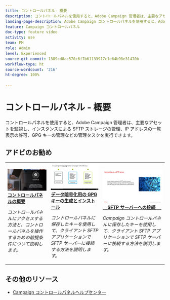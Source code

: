 ```yaml
---
title: コントロールパネル- 概要
description: コントロールパネルを使用すると、Adobe Campaign 管理者は、主要なアセットを監視し、インスタンスによる SFTP ストレージの管理、IP アドレスの一覧表示の許可、GPG キーの管理などの管理タスクを実行できます。
landing-page-description: Adobe Campaign コントロールパネルを使用すると、Adobe Campaign 管理者は、主要なアセットを監視し、インスタンスによる SFTP ストレージの管理、GPG キーの管理などの管理タスクを実行したりできます。
feature: Campaign コントロールパネル
doc-type: feature video
activity: use
team: PM
role: Admin
level: Experienced
source-git-commit: 1389cd8ac570c6f7b61133917c1e64b98e31470b
workflow-type: ht
source-wordcount: '216'
ht-degree: 100%

---
```


# コントロールパネル - 概要

コントロールパネルを使用すると、Adobe Campaign 管理者は、主要なアセットを監視し、インスタンスによる SFTP ストレージの管理、IP アドレスの一覧表示の許可、GPG キーの管理などの管理タスクを実行できます。

## アドビのお勧め

<table>
<tr>
<td>
    <a href="./get-started.md">
      <img alt="SFTP サーバーへの接続" src="./assets/kt-6385.jpg" />
    </a>
    <div>
      <a href="./get-started.md">
    <strong>コントロールパネルの概要</strong>
    </a>
    </div>
    <p>
    <em>コントロールパネルにアクセスする方法と、コントロールパネルを操作するための前提条件について説明します。</em>
    <p>
  </td>
  <td>
    <a href="./instance-settings/gpg-key-management/generate-and-install-gpg-keys.md">
      <img alt="SFTP サーバーへの接続" src="./assets/36386.jpg" />
    </a>
    <div>
      <a href="./instance-settings/gpg-key-management/generate-and-install-gpg-keys.md">
    <strong>データ暗号化用の GPG キーの生成とインストール</strong>
    </a>
    </div>
    <p>
    <em>コントロールパネルに保存したキーを使用して、クライアント SFTP アプリケーションで SFTP サーバーに接続する方法を説明します。</em>
    <p>
  </td>
  <td>
    <a href="./sftp-management/connect-to-sftp-server.md">
      <img alt="SFTP サーバーへの接続" src="./assets/27263.jpg" />
    </a>
    <div>
      <a href="./sftp-management/connect-to-sftp-server.md">
    <strong>SFTP サーバーへの接続</strong>
    </a>
    </div>
    <p>
    <em>Campaign コントロールパネルに保存したキーを使用して、クライアント SFTP アプリケーションで SFTP サーバーに接続する方法を説明します。</em>
    <p>
  </td>
</tr>
</table>

## その他のリソース

* [Campaign コントロールパネルヘルプセンター](https://experienceleague.adobe.com/docs/control-panel/using/control-panel-home.html?lang=ja)
